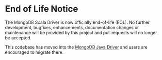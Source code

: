 # End of Life Notice
The MongoDB Scala Driver is now officially end-of-life (EOL). No further development, bugfixes, enhancements, documentation changes or maintenance will be provided by this project and pull requests will no longer be accepted.

This codebase has moved into the [MongoDB Java Driver](https://github.com/mongodb/mongo-java-driver) and users are encouraged to migrate there.
